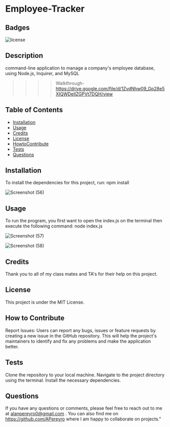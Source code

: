 # Employee-Tracker

## Badges

![license](https://img.shields.io/badge/license-MIT-red)

## Description

command-line application to manage a company's employee database, using Node.js, Inquirer, and MySQL

>>>> Walkthrough- https://drive.google.com/file/d/1ZvdNhw09_Gp28e5XIQWDellZGPVt7DQH/view 

## Table of Contents

- [Installation](#installation)
- [Usage](#usage)
- [Credits](#credits)
- [License](#license)
- [HowtoContribute](#HowtoContribute)
- [Tests](#Tests)
- [Questions](#Questions)

## Installation

To install the dependencies for this project, run: npm install

![Screenshot (56)](https://user-images.githubusercontent.com/124737955/235545181-6653c198-61d6-4941-b237-e3dd7b582119.png)

## Usage

To run the program, you first want to open the index.js on the terminal then execute the following command: node index.js

![Screenshot (57)](https://user-images.githubusercontent.com/124737955/235545186-29015d41-07a2-4cc0-8beb-ed3bb3df24b2.png)

![Screenshot (58)](https://user-images.githubusercontent.com/124737955/235545192-4bdc3a73-b4e8-44ad-99a6-a377ed15c490.png)

## Credits

Thank you to all of my class mates and TA's for their help on this project.

## License

This project is under the MIT License.

## How to Contribute

Report Issues: Users can report any bugs, issues or feature requests by creating a new issue in the GitHub repository. This will help the project's maintainers to identify and fix any problems and make the application better.

## Tests

Clone the repository to your local machine. Navigate to the project directory using the terminal. Install the necessary dependencies.

## Questions

If you have any questions or comments, please feel free to reach out to me at alanpereyro0@gmail.com . 
You can also find me on https://github.com/APereyro where I am happy to collaborate on projects."
